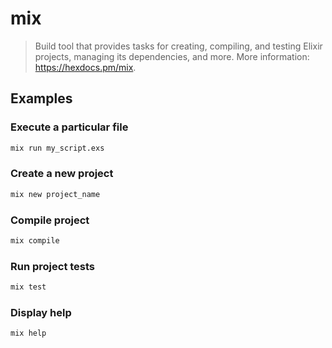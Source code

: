# mix

> Build tool that provides tasks for creating, compiling, and testing Elixir projects, managing its dependencies, and more. More information: <https://hexdocs.pm/mix>.

## Examples

### Execute a particular file

```bash
mix run my_script.exs
```

### Create a new project

```bash
mix new project_name
```

### Compile project

```bash
mix compile
```

### Run project tests

```bash
mix test
```

### Display help

```bash
mix help
```
